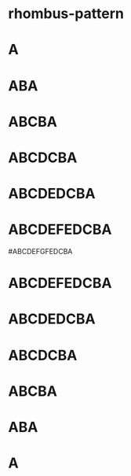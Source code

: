 # rhombus-pattern
#      A
#     ABA
#    ABCBA
#   ABCDCBA
#  ABCDEDCBA
# ABCDEFEDCBA
#ABCDEFGFEDCBA
# ABCDEFEDCBA
#  ABCDEDCBA
#   ABCDCBA
#    ABCBA
#     ABA
#      A
